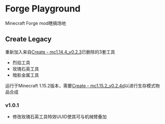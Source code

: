 # Forge Playground
Minecraft Forge mod瞎搞场地

## Create Legacy
重新加入来自[Create - mc1.14.4_v0.2.3](https://github.com/Creators-of-Create/Create/tree/mc1.14/release)已删除的3套工具
* 烈焰工具
* 玫瑰石英工具
* 暗影金属工具

运行于Minecraft 1.15.2版本，需要[Create - mc1.15.2_v0.2.4d](https://www.curseforge.com/minecraft/mc-mods/create/files)以进行生存模式物品合成

### v1.0.1
* 修改玫瑰石英工具特效UUID使其可与机械臂叠加